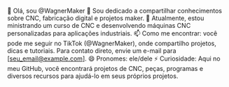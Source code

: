 👋 Olá, sou @WagnerMaker
👀 Sou dedicado a compartilhar conhecimentos sobre CNC, fabricação digital e projetos maker.
🌱 Atualmente, estou ministrando um curso de CNC e desenvolvendo máquinas CNC personalizadas para aplicações industriais.
📫 Como me encontrar: você pode me seguir no TikTok (@WagnerMaker), onde compartilho projetos, dicas e tutoriais. Para contato direto, envie um e-mail para [seu_email@example.com].
😄 Pronomes: ele/dele
⚡ Curiosidade: Aqui no meu GitHub, você encontrará projetos de CNC, peças, programas e diversos recursos para ajudá-lo em seus próprios projetos.
